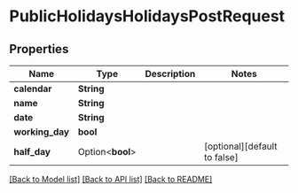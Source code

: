 # PublicHolidaysHolidaysPostRequest

## Properties

Name | Type | Description | Notes
------------ | ------------- | ------------- | -------------
**calendar** | **String** |  | 
**name** | **String** |  | 
**date** | **String** |  | 
**working_day** | **bool** |  | 
**half_day** | Option<**bool**> |  | [optional][default to false]

[[Back to Model list]](../README.md#documentation-for-models) [[Back to API list]](../README.md#documentation-for-api-endpoints) [[Back to README]](../README.md)


